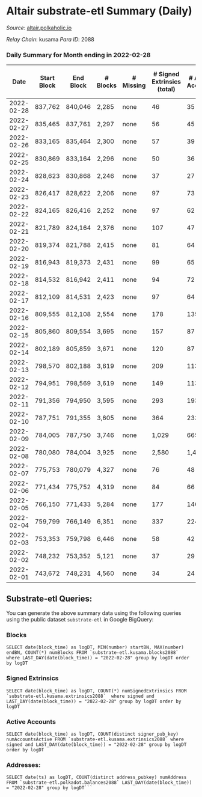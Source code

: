 # Altair substrate-etl Summary (Daily)

_Source_: [altair.polkaholic.io](https://altair.polkaholic.io)

*Relay Chain*: kusama
*Para ID*: 2088



### Daily Summary for Month ending in 2022-02-28


| Date | Start Block | End Block | # Blocks | # Missing | # Signed Extrinsics (total) | # Active Accounts | # Addresses with Balances | # Events | # Transfers | # XCM Transfers In | # XCM Transfers Out |
| ---- | ----------- | --------- | -------- | --------- | --------------------------- | ----------------- | ------------------------- | -------- | ----------- | ------------------ | ------------------- |
| 2022-02-28 | 837,762 | 840,046 | 2,285 | none  | 46 | 35 | 21,277 | 4,866 | 32 ($41,399.36) |   |   |
| 2022-02-27 | 835,465 | 837,761 | 2,297 | none  | 56 | 45 | 21,268 | 4,907 | 29 ($27,152.85) |   |   |
| 2022-02-26 | 833,165 | 835,464 | 2,300 | none  | 57 | 39 | 21,263 | 4,878 | 31 ($3,495.79) |   |   |
| 2022-02-25 | 830,869 | 833,164 | 2,296 | none  | 50 | 36 | 21,259 | 4,866 | 37 ($3,921.90) |   |   |
| 2022-02-24 | 828,623 | 830,868 | 2,246 | none  | 37 | 27 | 21,255 | 4,746 | 26 ($3,366.71) |   |   |
| 2022-02-23 | 826,417 | 828,622 | 2,206 | none  | 97 | 73 | 21,248 | 4,954 | 78 ($6,979.34) |   |   |
| 2022-02-22 | 824,165 | 826,416 | 2,252 | none  | 97 | 62 | 21,241 | 5,009 | 61 ($13,545.62) |   |   |
| 2022-02-21 | 821,789 | 824,164 | 2,376 | none  | 107 | 47 | 21,231 | 5,413 | 92 ($40,601.99) |   |   |
| 2022-02-20 | 819,374 | 821,788 | 2,415 | none  | 81 | 64 | 21,184 | 5,335 | 68 ($6,221.00) |   |   |
| 2022-02-19 | 816,943 | 819,373 | 2,431 | none  | 99 | 65 | 21,176 | 5,497 | 80 ($8,852.15) |   |   |
| 2022-02-18 | 814,532 | 816,942 | 2,411 | none  | 94 | 72 | 21,171 | 5,345 | 59 ($61,360.25) |   |   |
| 2022-02-17 | 812,109 | 814,531 | 2,423 | none  | 97 | 64 | 21,162 | 5,483 | 78 ($34,657.83) |   |   |
| 2022-02-16 | 809,555 | 812,108 | 2,554 | none  | 178 | 135 | 21,146 | 6,115 | 142 ($69,313.26) |   |   |
| 2022-02-15 | 805,860 | 809,554 | 3,695 | none  | 157 | 87 | 21,133 | 8,333 | 108 ($25,828.37) |   |   |
| 2022-02-14 | 802,189 | 805,859 | 3,671 | none  | 120 | 87 | 21,112 | 8,133 | 102 ($13,414.54) |   |   |
| 2022-02-13 | 798,570 | 802,188 | 3,619 | none  | 209 | 113 | 21,097 | 8,257 | 136 ($11,995.69) |   |   |
| 2022-02-12 | 794,951 | 798,569 | 3,619 | none  | 149 | 113 | 21,087 | 8,444 | 154 ($22,426.30) |   |   |
| 2022-02-11 | 791,356 | 794,950 | 3,595 | none  | 293 | 193 | 21,047 | 8,928 | 233 ($58,902.97) |   |   |
| 2022-02-10 | 787,751 | 791,355 | 3,605 | none  | 364 | 233 | 21,035 | 9,562 | 310 ($46,200.24) |   |   |
| 2022-02-09 | 784,005 | 787,750 | 3,746 | none  | 1,029 | 665 | 20,989 | 13,812 | 860 ($782,141) |   |   |
| 2022-02-08 | 780,080 | 784,004 | 3,925 | none  | 2,580 | 1,437 | 20,879 | 21,603 | 2,026 ($808,883) |   |   |
| 2022-02-07 | 775,753 | 780,079 | 4,327 | none  | 76 | 48 | 20,811 | 9,180 | 33 ($3,562.72) |   |   |
| 2022-02-06 | 771,434 | 775,752 | 4,319 | none  | 84 | 66 | 20,791 | 9,077 | 19 ($713.67) |   |   |
| 2022-02-05 | 766,150 | 771,433 | 5,284 | none  | 177 | 146 | 20,782 | 11,408 | 115 ($44,588.10) |   |   |
| 2022-02-04 | 759,799 | 766,149 | 6,351 | none  | 337 | 224 | 20,761 | 14,149 | 162 ($578,310) |   |   |
| 2022-02-03 | 753,353 | 759,798 | 6,446 | none  | 58 | 42 | 20,742 | 13,192 | 11 ($1,092,091) |   |   |
| 2022-02-02 | 748,232 | 753,352 | 5,121 | none  | 37 | 29 | 20,731 | 10,510 | 14 ($1,260.42) |   |   |
| 2022-02-01 | 743,672 | 748,231 | 4,560 | none  | 34 | 24 | 20,717 | 9,368 | 13 ($358.77) |   |   |

## Substrate-etl Queries:
You can generate the above summary data using the following queries using the public dataset `substrate-etl` in Google BigQuery:


### Blocks
```
SELECT date(block_time) as logDT, MIN(number) startBN, MAX(number) endBN, COUNT(*) numBlocks FROM `substrate-etl.kusama.blocks2088`  where LAST_DAY(date(block_time)) = "2022-02-28" group by logDT order by logDT
```


### Signed Extrinsics
```
SELECT date(block_time) as logDT, COUNT(*) numSignedExtrinsics FROM `substrate-etl.kusama.extrinsics2088`  where signed and LAST_DAY(date(block_time)) = "2022-02-28" group by logDT order by logDT
```


### Active Accounts
```
SELECT date(block_time) as logDT, COUNT(distinct signer_pub_key) numAccountsActive FROM `substrate-etl.kusama.extrinsics2088` where signed and LAST_DAY(date(block_time)) = "2022-02-28" group by logDT order by logDT
```


### Addresses:
```
SELECT date(ts) as logDT, COUNT(distinct address_pubkey) numAddress FROM `substrate-etl.polkadot.balances2088` LAST_DAY(date(block_time)) = "2022-02-28" group by logDT```

